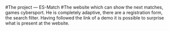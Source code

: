 #The project — ES-Match
#The website which can show the next matches, games cybersport. He is completely adaptive, there are a registration form, the search filter. Having followed the link of a demo it is possible to surprise what is present at the website.
